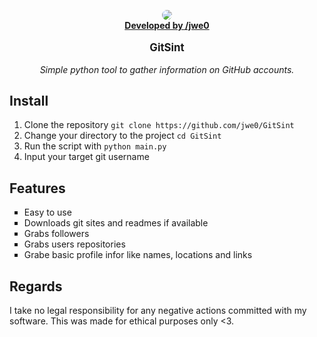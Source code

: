 <p align="center">
  <img style="border-radius: 500px;" src="https://avatars.githubusercontent.com/u/162640629">
  <br>
  <b><u>Developed by /jwe0</u></b>
</p>

<p align="center" style="font-size: larger;"><b>GitSint</b></p>

<p align="center"><i>Simple python tool to gather information on GitHub accounts.</i></p> 

## Install
1. Clone the repository `git clone https://github.com/jwe0/GitSint`
2. Change your directory to the project `cd GitSint`
3. Run the script with `python main.py`
4. Input your target git username

## Features

<ul style="list-style-type: square;">
  <li>Easy to use</li>
  <li>Downloads git sites and readmes if available</li>
  <li>Grabs followers</li>
  <li>Grabs users repositories</li>
  <li>Grabe basic profile infor like names, locations and links</li>
</ul>

## Regards
I take no legal responsibility for any negative actions committed with my software. This was made for ethical purposes only <3.